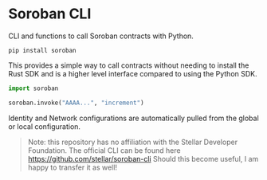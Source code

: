 # Soroban CLI

CLI and functions to call Soroban contracts with Python.

```
pip install soroban
```

This provides a simple way to call contracts without needing to install the
Rust SDK and is a higher level interface compared to using the Python SDK.

```python
import soroban

soroban.invoke("AAAA...", "increment")
```

Identity and Network configurations are automatically pulled from the global
or local configuration.

> Note: this repository has no affiliation with the Stellar Developer Foundation.
> The official CLI can be found here https://github.com/stellar/soroban-cli
> Should this become useful, I am happy to transfer it as well!
